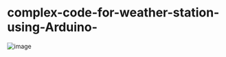 # complex-code-for-weather-station-using-Arduino-

![image](https://user-images.githubusercontent.com/109905492/209437972-faf1f57a-e20f-4a5f-a2a6-e3ad555ee7a8.png)
